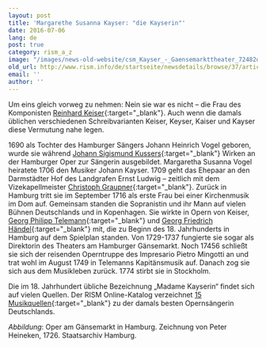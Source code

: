 ```yaml
---
layout: post
title: 'Margarethe Susanna Kayser: "die Kayserin"'
date: 2016-07-06
lang: de
post: true
category: rism_a_z
image: "/images/news-old-website/csm_Kayser_-_Gaensemarkttheater_72482d24f9.jpg"
old_url: http://www.rism.info/de/startseite/newsdetails/browse/37/article/64/margarethe-susanna-kayser-the-kayserin.html
email: ''
author: ''
---
```


Um eins gleich vorweg zu nehmen: Nein sie war es nicht – die Frau des Komponisten [Reinhard Keiser](https://opac.rism.info/search?View=rism&author=Reinhard+Keiser){:target="_blank"}. Auch wenn die damals üblichen verschiedenen Schreibvarianten Keiser, Keyser, Kaiser und Kayser diese Vermutung nahe legen.

1690 als Tochter des Hamburger Sängers Johann Heinrich Vogel geboren, wurde sie während [Johann Sigismund Kussers](https://opac.rism.info/search?View=rism&author=Johann+Sigismund+Kusser){:target="_blank"} Wirken an der Hamburger Oper zur Sängerin ausgebildet. Margaretha Susanna Vogel heiratete 1706 den Musiker Johann Kayser. 1709 geht das Ehepaar an den Darmstädter Hof des Landgrafen Ernst Ludwig – zeitlich mit dem Vizekapellmeister [Christoph Graupner](https://opac.rism.info/search?View=rism&author=Christoph+Graupner){:target="_blank"}. Zurück in Hamburg tritt sie im September 1716 als erste Frau bei einer Kirchenmusik im Dom auf. Gemeinsam standen die Sopranistin und ihr Mann auf vielen Bühnen Deutschlands und in Kopenhagen. Sie wirkte in Opern von Keiser, [Georg Philipp Telemann](https://opac.rism.info/search?View=rism&author=Georg+Philipp+Telemann){:target="_blank"} und [Georg Friedrich Händel](https://opac.rism.info/search?View=rism&author=Georg+Friedrich+H%C3%A4ndel){:target="_blank"} mit, die zu Beginn des 18. Jahrhunderts in Hamburg auf dem Spielplan standen. Von 1729-1737 fungierte sie sogar als Direktorin des Theaters am Hamburger Gänsemarkt. Noch 17456 schließt sie sich der reisenden Operntruppe des Impresario Pietro Mingotti an und trat wohl im August 1749 in Telemanns Kapitänsmusik auf. Danach zog sie sich aus dem Musikleben zurück. 1774 stirbt sie in Stockholm.

Die im 18. Jahrhundert übliche Bezeichnung „Madame Kayserin“ findet sich auf vielen Quellen. Der RISM Online-Katalog verzeichnet [15 Musikquellen](https://opac.rism.info/search?View=rism&q=1020724811){:target="_blank"} zu der damals besten Opernsängerin Deutschlands.

_Abbildung_: Oper am Gänsemarkt in Hamburg. Zeichnung von Peter Heineken, 1726. Staatsarchiv Hamburg.